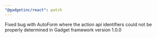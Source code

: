```yaml
---
"@gadgetinc/react": patch
---
```


Fixed bug with AutoForm where the action api identifiers could not be properly determined in Gadget framework version 1.0.0
